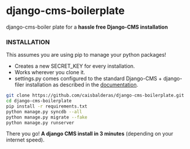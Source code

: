 django-cms-boilerplate
======================

django-cms-boiler plate for a <b>hassle free Django-CMS installation</b>

<h3>INSTALLATION</h3>
This assumes you are using pip to manage your python packages!

<ul>
<li>Creates a new SECRET_KEY for every installation.</li>
<li>Works wherever you clone it.</li>
<li>settings.py comes configured to the standard Django-CMS + django-filer installation as described in the <a href="http://docs.django-cms.org/en/2.4.3/index.html">documentation</a>.</li>
</ul>

```bash
git clone https://github.com/caisbalderas/django-cms-boilerplate.git
cd django-cms-boilerplate
pip install -r requirements.txt
python manage.py syncdb --all
python manage.py migrate --fake
python manage.py runserver
```

There you go! <b>A django CMS install in 3 minutes</b> (depending on your internet speed).
